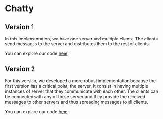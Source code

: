 # Chatty #

## Version 1 ##
In this implementation, we have one server and multiple clients. The clients
send messages to the server and distributes them to the rest of clients.

You can explore our code [here](https://github.com/magarcia/SDX/tree/c56d7ba150c049833a655ac51a64ac95f80f9ff8/S1).

## Version 2 ##
For this version, we developed a more robust implementation because the first
version has a critical point, the server. It consist in having multiple
instances of server that they communicate with each other. The clients can be
connected with any of these server and they provide the received messages to
other servers and thus spreading messages to all clients.

You can explore our code [here](https://github.com/magarcia/SDX/tree/23b27e787095687654342e19bae970ec4624f404/S1).



